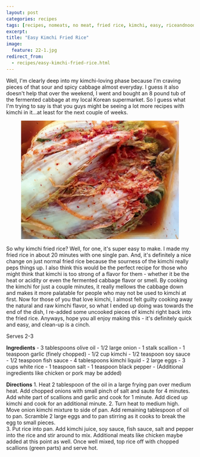```yaml
---
layout: post
categories: recipes
tags: [recipes, nomeats, no meat, fried rice, kimchi, easy, riceandnoodles]
excerpt: 
title: "Easy Kimchi Fried Rice"
image:
  feature: 22-1.jpg
redirect_from: 
  - recipes/easy-kimchi-fried-rice.html
---
```


Well, I'm clearly deep into my kimchi-loving phase because I'm craving pieces of that sour and spicy cabbage almost everyday.  I guess it also doesn't help that over the weekend, I went and bought an 8 pound tub of the fermented cabbage at my local Korean supermarket.  So I guess what I'm trying to say is that you guys might be seeing a lot more recipes with kimchi in it...at least for the next couple of weeks.

<figure> <img src='/images/22-2.jpg'> </figure>

So why kimchi fried rice?  Well, for one, it's super easy to make.  I made my fried rice in about 20 minutes with one single pan.  And, it's definitely a nice change on just normal fried rice because the sourness of the kimchi really peps things up.  I also think this would be the perfect recipe for those who might think that kimchi is too strong of a flavor for them - whether it be the heat or acidity or even the fermented cabbage flavor or smell.  By cooking the kimchi for just a couple minutes, it really mellows the cabbage down and makes it more palatable for people who may not be used to kimchi at first.  Now for those of you that love kimchi, I almost felt guilty cooking away the natural and raw kimchi flavor, so what I ended up doing was towards the end of the dish, I re-added some uncooked pieces of kimchi right back into the fried rice.  Anyways, hope you all enjoy making this - it's definitely quick and easy, and clean-up is a cinch. 
<section class='recipe'>
<p>Serves 2-3</p>

<p><strong>Ingredients</strong>
- 3 tablespoons olive oil
- 1/2 large onion
- 1 stalk scallion
- 1 teaspoon garlic (finely chopped)
- 1/2 cup kimchi
- 1/2 teaspoon soy sauce
- 1/2 teaspoon fish sauce
- 4 tablespoons kimchi liquid
- 2 large eggs
- 3 cups white rice
- 1 teaspoon salt
- 1 teaspoon black pepper
- (Additional ingredients like chicken or pork may be added)</p>

<p><strong>Directions</strong>
1. Heat 2 tablespoon of the oil in a large frying pan over medium heat.  Add chopped onions with small pinch of salt and saute for 4 minutes.  Add white part of scallions and garlic and cook for 1 minute. Add diced up kimchi and cook for an additional minute.
2. Turn heat to medium high.  Move onion kimchi mixture to side of pan. Add remaining tablespoon of oil to pan.  Scramble 2 large eggs and to pan stirring as it cooks to break the egg to small pieces.<br/>3. Put rice into pan.  Add kimchi juice, soy sauce, fish sauce, salt and pepper into the rice and stir around to mix.  Additional meats like chicken maybe added at this point as well.  Once well mixed, top rice off with chopped scallions (green parts) and serve hot.</p></section>